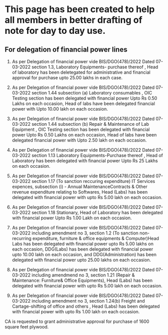# This page has been created to help all members in better drafting of note for day to day use. 

## For delegation of financial power lines 
1. As per Delegation of financial power vide BIS/DGO(478)/2022 Dated 07-03-2022 section 1.3, Laboratory Equipments- purchase thereof , Head of laboratory has been deletegated for administrative and financial approval for purchase upto 25.00 lakhs in each case.  

2. As per Delegation of financial power vide BIS/DGO(478)/2022 Dated 07-03-2022 section 1.44 subsection (a) Laboratory consumables , OIC Testing section has been delegated with financial power Upto Rs 0.50 Lakhs on each occasion, Head of labs have been delegated financial power with Upto 10.00 lakh on each occasion.

3. As per Delegation of financial power vide BIS/DGO(478)/2022 Dated 07-03-2022 section 1.44 subsection (b) Repair & Maintenance of Lab Equipment , OIC Testing section has been delegated with financial power Upto Rs 0.50 Lakhs on each occasion, Head of labs have been delegated financial power with Upto 2.50 lakh on each occasion.

4. As per Delegation of financial power vide BIS/DGO(478)/2022 Dated 07-03-2022 section 1.13 Laboratory Equipments-Purchase thereof , Head of Laboratory has been delegated with financial power Upto Rs 25 Lakhs on each occasion.

5. As per Delegation of financial power vide BIS/DGO(478)/2022 Dated 07-03-2022 section 1.17 (To sanction reccuring expenditure) IT Services expences, subsection (i) - Annual MaintenanceContracts & Other revenue expenditure relating to Softwares, Head (Labs) has been delegated with financial power with upto Rs 5.00 lakh on each occasion. 

6. As per Delegation of financial power vide BIS/DGO(478)/2022 Dated 07-03-2022 section 1.18 Stationary, Head of Laboratory has been delegated with financial power Upto Rs 1.00 Lakh on each occasion.

7. As per Delegation of financial power vide BIS/DGO(478)/2022 Dated 07-03-2022 including amendment no 3, section 1.2 (To sanction non-recurring expenditure, furniture & office equipments & Computer)Head Labs has been delegated with financial power upto Rs 5.00 lakhs on each occasion, DDG(Labs) has been delegated with financial power upto 10.00 lakh on each occasion, and DDG(Administration) has been delegated with financial power upto 25.00 lakhs on each occasion.

8. As per Delegation of financial power vide BIS/DGO(478)/2022 Dated 07-03-2022 including amendmend no 3, section 1.21 (Repair & Maintenance: Furniture& Office Equipments), Head (Labs) has been delegated with financial power with upto Rs 5.00 lakh on each occasion. 

9. As per Delegation of financial power vide BIS/DGO(478)/2022 Dated 07-03-2022 including amendment no 3, section 1.24(b) Freight and Cartage-shifting of office and others , Head (Labs) has been delegated with financial power with upto Rs 1.00 lakh on each occasion.

CA is requested to grant administrative approval for purchase of 1600 square feet plywood.

